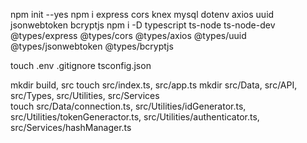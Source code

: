npm init --yes 
npm i express cors knex mysql dotenv axios uuid jsonwebtoken bcryptjs 
npm i -D typescript ts-node ts-node-dev @types/express @types/cors @types/axios @types/uuid @types/jsonwebtoken @types/bcryptjs 

touch .env .gitignore tsconfig.json 

mkdir build, src
touch src/index.ts, src/app.ts 
mkdir src/Data, src/API, src/Types, src/Utilities, src/Services  
touch src/Data/connection.ts, src/Utilities/idGenerator.ts, src/Utilities/tokenGeneractor.ts, src/Utilities/authenticator.ts, src/Services/hashManager.ts
